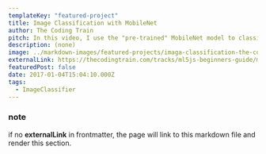 ```yaml
---
templateKey: "featured-project"
title: Image Classification with MobileNet
author: The Coding Train
pitch: In this video, I use the "pre-trained" MobileNet model to classify the content of an image.
description: (none)
image: ../markdown-images/featured-projects/imaga-classification-the-coding-train.png
externalLink: https://thecodingtrain.com/tracks/ml5js-beginners-guide/ml5/1-classification/image-classification
featuredPost: false
date: 2017-01-04T15:04:10.000Z
tags:
  - ImageClassifier
---
```


### note

if no **externalLink** in frontmatter, the page will link to this markdown file and render this section.
